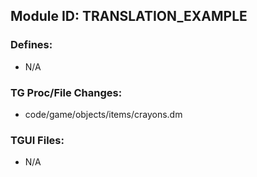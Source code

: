 ## Module ID: TRANSLATION_EXAMPLE

### Defines:

- N/A

### TG Proc/File Changes:

- code/game/objects/items/crayons.dm

### TGUI Files:

- N/A

